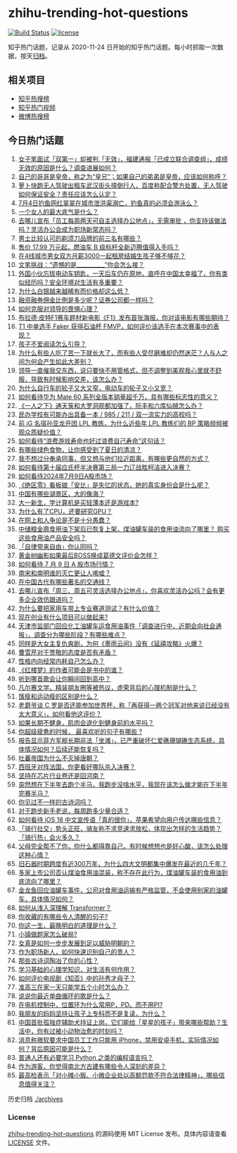 # zhihu-trending-hot-questions

[![Build Status](https://github.com/justjavac/zhihu-trending-hot-questions/workflows/ci/badge.svg?branch=master)](https://github.com/justjavac/zhihu-trending-hot-questions/actions)
[![license](https://img.shields.io/github/license/justjavac/zhihu-trending-hot-questions)](https://github.com/justjavac/zhihu-trending-hot-questions/blob/master/LICENSE)

知乎热门话题，记录从 2020-11-24
日开始的知乎热门话题。每小时抓取一次数据，按天[归档](./archives)。

## 相关项目

- [知乎热搜榜](https://github.com/justjavac/zhihu-trending-top-search)
- [知乎热门视频](https://github.com/justjavac/zhihu-trending-hot-video)
- [微博热搜榜](https://github.com/justjavac/weibo-trending-hot-search)

## 今日热门话题

<!-- BEGIN -->
<!-- 最后更新时间 Wed Jul 10 2024 03:09:26 GMT+0800 (China Standard Time) -->

1. [女子笔面试「双第一」却被判「无效」，福建通报「已成立联合调查组」，成绩无效的原因是什么？调查进展如何？](https://www.zhihu.com/question/661029623)
1. [自己的哥哥是皇帝，称之为“皇兄”；如果自己的弟弟是皇帝，应该如何称呼？](https://www.zhihu.com/question/661057913)
1. [萝卜快跑无人驾驶出租车武汉街头撞倒行人，百度称配合警方处置，无人驾驶如何保证安全？责任应该怎么认定？](https://www.zhihu.com/question/661156013)
1. [7月4日钓鱼网红翠翠在城市泄洪渠溺亡，钓鱼真的必须会游泳么？](https://www.zhihu.com/question/660925913)
1. [一个女人的最大底气是什么？](https://www.zhihu.com/question/657481037)
1. [去哪儿宣布「员工每周两天可自主选择办公地点」，无需审批 ，你支持该做法吗？灵活办公会成为职场新常态吗？](https://www.zhihu.com/question/661139283)
1. [男士比较认可的剃须刀品牌的前三名有哪些？](https://www.zhihu.com/question/603809184)
1. [售价 17.99 万元起，燃油车 B 级标杆全新迈腾值得入手吗？](https://www.zhihu.com/question/661173308)
1. [在4线城市男女双方月薪3000一起租房结婚生孩子够不够花？](https://www.zhihu.com/question/660970531)
1. [文笔挑战：“遗憾的是__________”你会怎么接？](https://www.zhihu.com/question/657212866)
1. [外国小伙忘拔电动车钥匙，一天后车仍在原地，直呼在中国太幸福了，你有类似经历吗？安全环境对生活有多重要？](https://www.zhihu.com/question/661035909)
1. [为什么白银越来越稀有而价格却这么低？](https://www.zhihu.com/question/56864369)
1. [融资融券佣金比例是多少呢？证券公司都一样吗？](https://www.zhihu.com/question/410228679)
1. [如何克服对领导的畏惧心理？](https://www.zhihu.com/question/661075983)
1. [布拉德·皮特F1赛车题材新电影《F1》发布首张海报，你对该电影有哪些期待？](https://www.zhihu.com/question/660882218)
1. [T1 中单选手 Faker 获得石油杯 FMVP，如何评价该选手在本次赛事中的表现？](https://www.zhihu.com/question/661029107)
1. [孩子不爱阅读怎么引导？](https://www.zhihu.com/question/658474100)
1. [为什么有些人吃了苦一下就长大了，而有些人受尽磨难却仍然迷茫？人与人之间为何会产生如此大差别？](https://www.zhihu.com/question/660756695)
1. [领导一直催我交东西，说只要快不用管格式，但不调整到美观我心里就不舒服，导致有时候影响交差，该怎么办？](https://www.zhihu.com/question/660814441)
1. [为什么自行车的轮子又大又窄，电动车的轮子又小又宽？](https://www.zhihu.com/question/657427157)
1. [如何看待华为 Mate 60 系列全版本销量超千万，具有哪些标志性的意义？](https://www.zhihu.com/question/661143392)
1. [《一人之下》通天箓和大罗洞观都加强了，阮丰和六库仙贼怎么办？](https://www.zhihu.com/question/661028796)
1. [民办学校有可能办出具备一本 / 985 / 211 / 双一流实力的高校吗？](https://www.zhihu.com/question/661024154)
1. [前 iG 名宿孙亚龙开团 LPL 教练，为什么近些年 LPL 教练们的 BP 策略频频被观众质疑价值？](https://www.zhihu.com/question/661069465)
1. [如何看待“浪费游戏寿命也好过浪费自己寿命”这句话？](https://www.zhihu.com/question/659330763)
1. [有哪些绿色食物，让你感受到了夏日的清凉？](https://www.zhihu.com/question/658257702)
1. [我不想过分奉承同事，但又想与他们拉近距离，有哪些更自然的方式？](https://www.zhihu.com/question/660814398)
1. [如何看待第十届应氏杯半决赛第三局一力辽战胜柯洁进入决赛？](https://www.zhihu.com/question/661134460)
1. [如何看待2024年7月9日A股市场？](https://www.zhihu.com/question/661118380)
1. [《绝区零》看板娘「安比」是失忆的状态，她的真实身份会是什么呢？](https://www.zhihu.com/question/661061266)
1. [中国有哪些湖景区，大的像海？](https://www.zhihu.com/question/660620571)
1. [大一新生，学计算机是买轻薄本还是游戏本?](https://www.zhihu.com/question/659669252)
1. [为什么有了CPU，还要研究GPU？](https://www.zhihu.com/question/660424819)
1. [在网上和人争论是不是十分愚蠢？](https://www.zhihu.com/question/511104487)
1. [中储粮金鼎食用油下架后已恢复上架，煤油罐车装的食用油流向了哪里？ 购买这些食用油产品安全吗？](https://www.zhihu.com/question/661124515)
1. [「自律带来自由」你认同吗？](https://www.zhihu.com/question/660772768)
1. [黄金树幽影如果最后BOSS换成葛德文评价会怎样？](https://www.zhihu.com/question/659855394)
1. [如何看待 7 月 9 日 A 股市场行情？](https://www.zhihu.com/question/661118652)
1. [南宋和南明谁的灭亡更让人唏嘘？](https://www.zhihu.com/question/660660292)
1. [在中国古代有哪些著名的交通线？](https://www.zhihu.com/question/659662103)
1. [去哪儿宣布「周三、周五可灵活选择办公地点」，你喜欢灵活办公吗？会有更多企业效仿跟进吗？](https://www.zhihu.com/question/661137090)
1. [为什么要把家用车带上专业赛道测试？有什么价值？](https://www.zhihu.com/question/661130530)
1. [现在创业有什么项目可以做起来?](https://www.zhihu.com/question/660546174)
1. [天津市监部门回应化工油罐车运食用油事件「调查进行中，近期会向社会通报」，调查分为哪些阶段？有哪些难点？](https://www.zhihu.com/question/661122127)
1. [同样是大女主复仇爽剧，为何《墨雨云间》没有《延禧攻略》火爆？](https://www.zhihu.com/question/660652476)
1. [曹雪芹对于贾敬的态度是否有矛盾？](https://www.zhihu.com/question/658151161)
1. [性格内向经常内耗自己怎么办？](https://www.zhihu.com/question/661086933)
1. [《红楼梦》的作者可能会是书中的谁？](https://www.zhihu.com/question/660083375)
1. [听到哪首歌会让你瞬间回到高中？](https://www.zhihu.com/question/658013795)
1. [凡尔赛文学、精装朋友圈等被热议，虚荣背后的心理机制是什么？](https://www.zhihu.com/question/660489085)
1. [饿瘦和运动瘦的区别是什么？](https://www.zhihu.com/question/660795562)
1. [老爵爷谈 C 罗是否还能参加世界杯，称「再获得一两个冠军对他来说已经没有太大意义」，如何看他这评价？](https://www.zhihu.com/question/660844192)
1. [如果长期不健身，肌肉会退化到健身前的水平吗？](https://www.zhihu.com/question/652381347)
1. [你超级疲惫的时候， 最喜欢听的句子有哪些 ?](https://www.zhihu.com/question/661086008)
1. [报告显示菲方军舰长期非法「坐滩」，已严重破坏仁爱礁珊瑚礁生态系统，具体情况如何？后续还能恢复吗？](https://www.zhihu.com/question/661060143)
1. [吐蕃帝国为什么不灭掉唐朝？](https://www.zhihu.com/question/659243457)
1. [西班牙对阵法国，你更看好哪队杀入决赛？](https://www.zhihu.com/question/661002165)
1. [坚持在芯片行业卷还是回河南？](https://www.zhihu.com/question/660890911)
1. [突然想在下半年去跑个半马，我跑步没啥水平，我现在该怎么做才能在下半年完赛半马？](https://www.zhihu.com/question/660843991)
1. [你见过不一样的古诗词吗？](https://www.zhihu.com/question/660964789)
1. [对于跑步新手老说，每周跑多少量合适？](https://www.zhihu.com/question/658733228)
1. [如何看待 iOS 18 中文宣传语「真的很你」，苹果希望向用户传达哪些信息？](https://www.zhihu.com/question/660841248)
1. [「骑行社交」势头正旺，骑友称不求竞速求放松，体现出怎样的生活趋势？「骑行热」会火多久？](https://www.zhihu.com/question/658725340)
1. [父母完全帮不了你，你什么都得靠自己，有时候想想也是好心酸，该怎么处理这种心情？](https://www.zhihu.com/question/28719593)
1. [旧石器时期跨度有近300万年，为什么四大文明都集中爆发在最近的几千年？](https://www.zhihu.com/question/660344125)
1. [多家上市公司否认煤油食用油混装，称不存在此行为，煤油罐车装的食用油到底流向了哪里？](https://www.zhihu.com/question/661074403)
1. [金龙鱼回应油罐车事件，公司对食用油运输有严格监管，不会使用别家的油罐车，具体情况如何？](https://www.zhihu.com/question/661162511)
1. [如何从浅入深理解 Transformer？](https://www.zhihu.com/question/471328838)
1. [你收藏的有哪些令人清醒的句子?](https://www.zhihu.com/question/661001081)
1. [你这一生，最晚明白的道理是什么？](https://www.zhihu.com/question/661028667)
1. [小镇做题家怎么破局?](https://www.zhihu.com/question/659099653)
1. [女真是如何一步步发展到足以威胁明朝的？](https://www.zhihu.com/question/660594602)
1. [作为职场新人，如何快速识别自己的贵人？](https://www.zhihu.com/question/660912675)
1. [那些古诗词陶冶了你的心性？](https://www.zhihu.com/question/660788145)
1. [学习基础的心理学知识，对生活有何作用？](https://www.zhihu.com/question/660987297)
1. [如何评价电视剧《知否》中的孙秀才母子？](https://www.zhihu.com/question/308507391)
1. [准高三在家一天只能学五个小时怎么办？](https://www.zhihu.com/question/661078506)
1. [说说你最近单曲循环的歌是什么？](https://www.zhihu.com/question/657426463)
1. [在电机控制中，位置环为什么常用P，PD。而不用PI?](https://www.zhihu.com/question/655437602)
1. [我朋友的妈妈坚持让孩子上专科而不是复读，为什么？](https://www.zhihu.com/question/661083062)
1. [中国首批孤独症辅助犬持证上岗，它们能给「星星的孩子」带来哪些帮助？生活中，你有过被小动物治愈的时刻吗？](https://www.zhihu.com/question/661036199)
1. [消息称微软要求中国员工工作只能用 iPhone，禁用安卓手机，实际情况如何？背后原因可能是什么？](https://www.zhihu.com/question/661075567)
1. [普通人还有必要学习 Python 之类的编程语言吗？](https://www.zhihu.com/question/659661272)
1. [作为游客，你觉得南北方古建有哪些令人深刻的差异？](https://www.zhihu.com/question/658208636)
1. [最高检表示「对小摊小贩、小微企业处以高额罚款不符合法律精神」，哪些信息值得关注？](https://www.zhihu.com/question/661057686)

<!-- END -->

历史归档 [./archives](./archives)

### License

[zhihu-trending-hot-questions](https://github.com/justjavac/zhihu-trending-hot-questions)
的源码使用 MIT License 发布。具体内容请查看 [LICENSE](./LICENSE) 文件。
